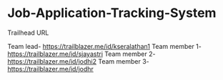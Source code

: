 # Job-Application-Tracking-System 

Trailhead URL 

Team lead- https://trailblazer.me/id/kseralathan1
Team member 1-https://trailblazer.me/id/sjayastri
Team member 2-https://trailblazer.me/id/jodhi2
Team member 3-https://trailblazer.me/id/jodhr
